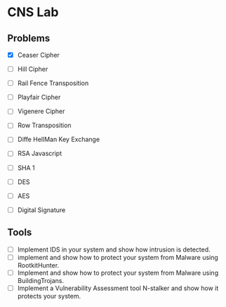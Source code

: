 # CNS Lab

## Problems

- [x] Ceaser Cipher
- [ ] Hill Cipher
- [ ] Rail Fence Transposition
- [ ] Playfair Cipher
- [ ] Vigenere Cipher
- [ ] Row Transposition
- [ ] Diffe HellMan Key Exchange
- [ ] RSA Javascript
- [ ] SHA 1
- [ ] DES
- [ ] AES
- [ ] Digital Signature


## Tools

- [ ] Implement IDS in your system and show how intrusion is detected.
- [ ] implement and show how to protect your system from Malware using RootkitHunter.
- [ ] Implement and show how to protect your system from Malware using BuildingTrojans.
- [ ] Implement a Vulnerability Assessment tool N-stalker and show how it protects your system.
